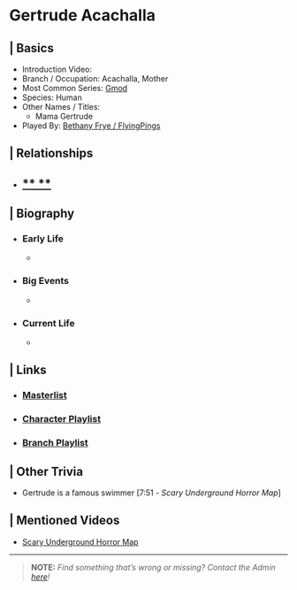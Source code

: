 # Gertrude Acachalla 


## | Basics  
- Introduction Video: []()  
- Branch / Occupation: Acachalla, Mother  
- Most Common Series: [Gmod](./6.Series/Gmod.md)  
- Species: Human  
- Other Names / Titles:   
  - Mama Gertrude  
- Played By: [Bethany Frye / FlyingPings](./3.Siblings/3.3.Bethany-Frye-FlyingPings.md)  


## | Relationships  
- [** **]()  
  -  


## | Biography  
- ### Early Life  
  -   
- ### Big Events  
  -   
- ### Current Life  
  -   

 
## | Links  
- ### [Masterlist]()
- ### [Character Playlist]() 
- ### [Branch Playlist]()


## | Other Trivia  
- Gertrude is a famous swimmer \[7:51 - *Scary Underground Horror Map*]

## | Mentioned Videos
- [Scary Underground Horror Map](https://youtu.be/Hd_KT6KbnHI)

----

> **NOTE:** *Find something that’s wrong or missing? Contact the Admin [here](./chapter_2.md)!*